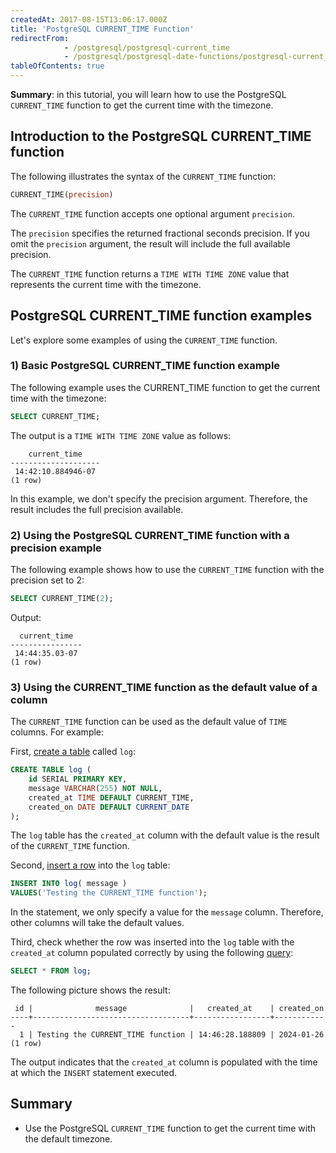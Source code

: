 ```yaml
---
createdAt: 2017-08-15T13:06:17.000Z
title: 'PostgreSQL CURRENT_TIME Function'
redirectFrom:
            - /postgresql/postgresql-current_time 
            - /postgresql/postgresql-date-functions/postgresql-current_time
tableOfContents: true
---
```



**Summary**: in this tutorial, you will learn how to use the PostgreSQL `CURRENT_TIME` function to get the current time with the timezone.

## Introduction to the PostgreSQL CURRENT_TIME function

The following illustrates the syntax of the `CURRENT_TIME` function:

```sql
CURRENT_TIME(precision)
```

The `CURRENT_TIME` function accepts one optional argument `precision`.

The `precision` specifies the returned fractional seconds precision. If you omit the `precision` argument, the result will include the full available precision.

The `CURRENT_TIME` function returns a `TIME WITH TIME ZONE` value that represents the current time with the timezone.

## PostgreSQL CURRENT_TIME function examples

Let's explore some examples of using the `CURRENT_TIME` function.

### 1) Basic PostgreSQL CURRENT_TIME function example

The following example uses the CURRENT_TIME function to get the current time with the timezone:

```sql
SELECT CURRENT_TIME;
```

The output is a `TIME WITH TIME ZONE` value as follows:

```
    current_time
--------------------
 14:42:10.884946-07
(1 row)
```

In this example, we don't specify the precision argument. Therefore, the result includes the full precision available.

### 2) Using the PostgreSQL CURRENT_TIME function with a precision example

The following example shows how to use the `CURRENT_TIME` function with the precision set to 2:

```sql
SELECT CURRENT_TIME(2);
```

Output:

```
  current_time
----------------
 14:44:35.03-07
(1 row)
```

### 3) Using the CURRENT_TIME function as the default value of a column

The `CURRENT_TIME` function can be used as the default value of `TIME` columns. For example:

First, [create a table](/postgresql/postgresql-create-table) called `log`:

```sql
CREATE TABLE log (
    id SERIAL PRIMARY KEY,
    message VARCHAR(255) NOT NULL,
    created_at TIME DEFAULT CURRENT_TIME,
    created_on DATE DEFAULT CURRENT_DATE
);
```

The `log` table has the `created_at` column with the default value is the result of the `CURRENT_TIME` function.

Second, [insert a row](/postgresql/postgresql-insert) into the `log` table:

```sql
INSERT INTO log( message )
VALUES('Testing the CURRENT_TIME function');
```

In the statement, we only specify a value for the `message` column. Therefore, other columns will take the default values.

Third, check whether the row was inserted into the `log` table with the `created_at` column populated correctly by using the following [query](/postgresql/postgresql-select):

```sql
SELECT * FROM log;
```

The following picture shows the result:

```
 id |              message              |   created_at    | created_on
----+-----------------------------------+-----------------+------------
  1 | Testing the CURRENT_TIME function | 14:46:28.188809 | 2024-01-26
(1 row)
```

The output indicates that the `created_at` column is populated with the time at which the `INSERT` statement executed.

## Summary

- Use the PostgreSQL `CURRENT_TIME` function to get the current time with the default timezone.
